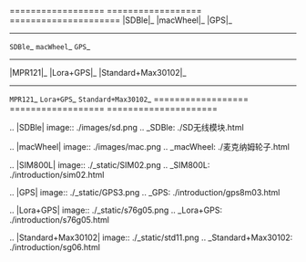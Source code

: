 
==================  ==================  =====================
|SDBle|_                |macWheel|_         |GPS|_
------------------  ------------------  ---------------------
`SDBle`_                `macWheel`_         `GPS`_
------------------  ------------------  ---------------------
|MPR121|_              |Lora+GPS|_      |Standard+Max30102|_
------------------  ------------------  ---------------------
`MPR121`_              `Lora+GPS`_      `Standard+Max30102`_
==================  ==================  =====================

.. |SDBle| image:: ./images/sd.png
.. _SDBle: ./SD无线模块.html

.. |macWheel| image:: ./images/mac.png
.. _macWheel: ./麦克纳姆轮子.html

.. |SIM800L| image:: ./_static/SIM02.png
.. _SIM800L: ./introduction/sim02.html

.. |GPS| image:: ./_static/GPS3.png
.. _GPS: ./introduction/gps8m03.html

.. |Lora+GPS| image:: ./_static/s76g05.png
.. _Lora+GPS: ./introduction/s76g05.html

.. |Standard+Max30102| image:: ./_static/std11.png
.. _Standard+Max30102: ./introduction/sg06.html

